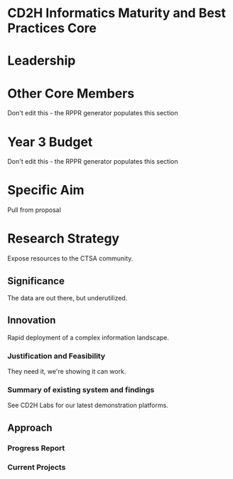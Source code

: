 # CD2H Informatics Maturity and Best Practices Core

# Leadership

# Other Core Members
Don't edit this - the RPPR generator populates this section

# Year 3 Budget
Don't edit this - the RPPR generator populates this section

# Specific Aim

Pull from proposal

# Research Strategy
Expose resources to the CTSA community.
## Significance
The data are out there, but underutilized.
## Innovation
Rapid deployment of a complex information landscape.
### Justification and Feasibility
They need it, we're showing it can work.
### Summary of existing system and findings
See CD2H Labs for our latest demonstration platforms.
## Approach

### Progress Report

### Current Projects
